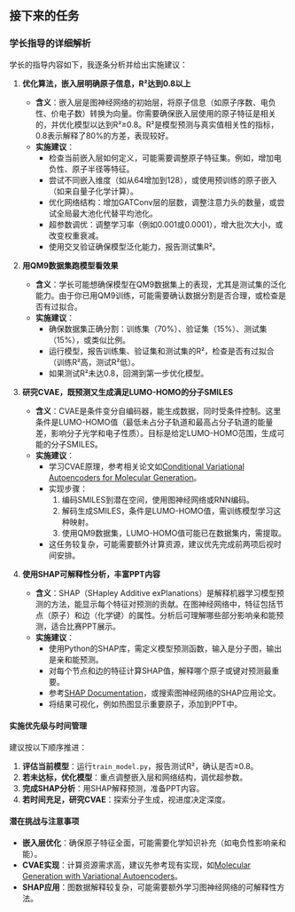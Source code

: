 
## 接下来的任务
### 学长指导的详细解析
学长的指导内容如下，我逐条分析并给出实施建议：

1. **优化算法，嵌入层明确原子信息，R²达到0.8以上**
   - **含义**：嵌入层是图神经网络的初始层，将原子信息（如原子序数、电负性、价电子数）转换为向量。你需要确保嵌入层使用的原子特征是相关的，并优化模型以达到R²≥0.8。R²是模型预测与真实值相关性的指标，0.8表示解释了80%的方差，表现较好。
   - **实施建议**：
     - 检查当前嵌入层如何定义，可能需要调整原子特征集。例如，增加电负性、原子半径等特征。
     - 尝试不同嵌入维度（如从64增加到128），或使用预训练的原子嵌入（如来自量子化学计算）。
     - 优化网络结构：增加GATConv层的层数，调整注意力头的数量，或尝试全局最大池化代替平均池化。
     - 超参数调优：调整学习率（例如0.001或0.0001），增大批次大小，或改变权重衰减。
     - 使用交叉验证确保模型泛化能力，报告测试集R²。

2. **用QM9数据集跑模型看效果**
   - **含义**：学长可能想确保模型在QM9数据集上的表现，尤其是测试集的泛化能力。由于你已用QM9训练，可能需要确认数据分割是否合理，或检查是否有过拟合。
   - **实施建议**：
     - 确保数据集正确分割：训练集（70%）、验证集（15%）、测试集（15%），或类似比例。
     - 运行模型，报告训练集、验证集和测试集的R²，检查是否有过拟合（训练R²高，测试R²低）。
     - 如果测试R²未达0.8，回溯到第一步优化模型。

3. **研究CVAE，既预测又生成满足LUMO-HOMO的分子SMILES**
   - **含义**：CVAE是条件变分自编码器，能生成数据，同时受条件控制。这里条件是LUMO-HOMO值（最低未占分子轨道和最高占分子轨道的能量差，影响分子光学和电子性质）。目标是给定LUMO-HOMO范围，生成可能的分子SMILES。
   - **实施建议**：
     - 学习CVAE原理，参考相关论文如[Conditional Variational Autoencoders for Molecular Generation](https://arxiv.org/abs/1703.10650)。
     - 实现步骤：
       1. 编码SMILES到潜在空间，使用图神经网络或RNN编码。
       2. 解码生成SMILES，条件是LUMO-HOMO值，需训练模型学习这种映射。
       3. 使用QM9数据集，LUMO-HOMO值可能已在数据集内，需提取。
     - 这任务较复杂，可能需要额外计算资源，建议优先完成前两项后视时间安排。

4. **使用SHAP可解释性分析，丰富PPT内容**
   - **含义**：SHAP（SHapley Additive exPlanations）是解释机器学习模型预测的方法，能显示每个特征对预测的贡献。在图神经网络中，特征包括节点（原子）和边（化学键）的属性。分析后可理解哪些部分影响亲和能预测，适合比赛PPT展示。
   - **实施建议**：
     - 使用Python的SHAP库，需定义模型预测函数，输入是分子图，输出是亲和能预测。
     - 对每个节点和边的特征计算SHAP值，解释哪个原子或键对预测最重要。
     - 参考[SHAP Documentation](https://shap.readthedocs.io/en/latest/)，或搜索图神经网络的SHAP应用论文。
     - 将结果可视化，例如热图显示重要原子，添加到PPT中。

#### 实施优先级与时间管理
建议按以下顺序推进：
1. **评估当前模型**：运行`train_model.py`，报告测试R²，确认是否≥0.8。
2. **若未达标，优化模型**：重点调整嵌入层和网络结构，调优超参数。
3. **完成SHAP分析**：用SHAP解释预测，准备PPT内容。
4. **若时间充足，研究CVAE**：探索分子生成，视进度决定深度。

#### 潜在挑战与注意事项
- **嵌入层优化**：确保原子特征全面，可能需要化学知识补充（如电负性影响亲和能）。
- **CVAE实现**：计算资源需求高，建议先参考现有实现，如[Molecular Generation with Variational Autoencoders](https://github.com/aspuru-guzik-group/chemical_vae)。
- **SHAP应用**：图数据解释较复杂，可能需要额外学习图神经网络的可解释性方法。

